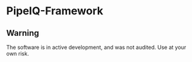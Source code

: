 # PipeIQ-Framework

## Warning

The software is in active development, and was not audited. Use at your own risk.
